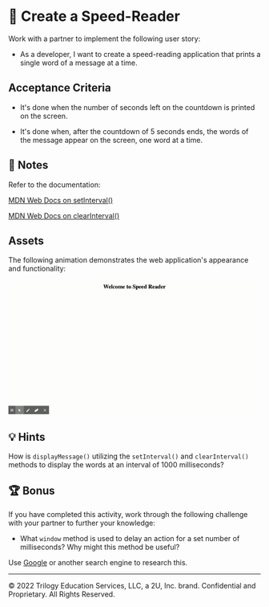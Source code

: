 # 📖 Create a Speed-Reader

Work with a partner to implement the following user story:

- As a developer, I want to create a speed-reading application that prints a single word of a message at a time.

## Acceptance Criteria

- It's done when the number of seconds left on the countdown is printed on the screen.

- It's done when, after the countdown of 5 seconds ends, the words of the message appear on the screen, one word at a time.

## 📝 Notes

Refer to the documentation:

[MDN Web Docs on setInterval()](https://developer.mozilla.org/en-US/docs/Web/API/WindowOrWorkerGlobalScope/setInterval)

[MDN Web Docs on clearInterval()](https://developer.mozilla.org/en-US/docs/Web/API/WindowOrWorkerGlobalScope/clearInterval)

## Assets

The following animation demonstrates the web application's appearance and functionality:

![A countdown of 5 seconds begins and then single words appear on the screen.](./images/demo1.gif)

## 💡 Hints

How is `displayMessage()` utilizing the `setInterval()` and `clearInterval()` methods to display the words at an interval of 1000 milliseconds?

## 🏆 Bonus

If you have completed this activity, work through the following challenge with your partner to further your knowledge:

- What `window` method is used to delay an action for a set number of milliseconds? Why might this method be useful?

Use [Google](https://www.google.com) or another search engine to research this.

---

© 2022 Trilogy Education Services, LLC, a 2U, Inc. brand. Confidential and Proprietary. All Rights Reserved.

